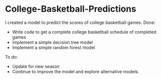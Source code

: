 # College-Basketball-Predictions

I created a model to predict the scores of college basketball games.
Done: 
* Write code to get a complete college basketball schedule of completed games
* Implement a simple decision tree model
* Implement a simple random forest model

To do:
* Update for new season
* Continue to improve the model and explore alternative models.
